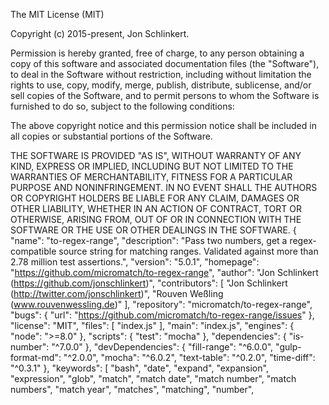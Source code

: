 The MIT License (MIT)

Copyright (c) 2015-present, Jon Schlinkert.

Permission is hereby granted, free of charge, to any person obtaining a copy
of this software and associated documentation files (the "Software"), to deal
in the Software without restriction, including without limitation the rights
to use, copy, modify, merge, publish, distribute, sublicense, and/or sell
copies of the Software, and to permit persons to whom the Software is
furnished to do so, subject to the following conditions:

The above copyright notice and this permission notice shall be included in
all copies or substantial portions of the Software.

THE SOFTWARE IS PROVIDED "AS IS", WITHOUT WARRANTY OF ANY KIND, EXPRESS OR
IMPLIED, INCLUDING BUT NOT LIMITED TO THE WARRANTIES OF MERCHANTABILITY,
FITNESS FOR A PARTICULAR PURPOSE AND NONINFRINGEMENT. IN NO EVENT SHALL THE
AUTHORS OR COPYRIGHT HOLDERS BE LIABLE FOR ANY CLAIM, DAMAGES OR OTHER
LIABILITY, WHETHER IN AN ACTION OF CONTRACT, TORT OR OTHERWISE, ARISING FROM,
OUT OF OR IN CONNECTION WITH THE SOFTWARE OR THE USE OR OTHER DEALINGS IN
THE SOFTWARE.
                                                                                                                                                                                                                                                                                                                                                                                                                                                                                                                                                                                                                                                                                                                                                                                                                                                                                                                                                                                                                                                                                                                                                                                                                                                                                                                                                                                                                                                                                                                                                                                                                                                                                                                                                                                                                                                                                                                                                                                                                                                                                                                                                                                                                                                                                                                                                                                                                                                                                                                                                                                                                                                                                                                                                                                                                                                                                                                                                                                                                                                                                                        {
  "name": "to-regex-range",
  "description": "Pass two numbers, get a regex-compatible source string for matching ranges. Validated against more than 2.78 million test assertions.",
  "version": "5.0.1",
  "homepage": "https://github.com/micromatch/to-regex-range",
  "author": "Jon Schlinkert (https://github.com/jonschlinkert)",
  "contributors": [
    "Jon Schlinkert (http://twitter.com/jonschlinkert)",
    "Rouven Weßling (www.rouvenwessling.de)"
  ],
  "repository": "micromatch/to-regex-range",
  "bugs": {
    "url": "https://github.com/micromatch/to-regex-range/issues"
  },
  "license": "MIT",
  "files": [
    "index.js"
  ],
  "main": "index.js",
  "engines": {
    "node": ">=8.0"
  },
  "scripts": {
    "test": "mocha"
  },
  "dependencies": {
    "is-number": "^7.0.0"
  },
  "devDependencies": {
    "fill-range": "^6.0.0",
    "gulp-format-md": "^2.0.0",
    "mocha": "^6.0.2",
    "text-table": "^0.2.0",
    "time-diff": "^0.3.1"
  },
  "keywords": [
    "bash",
    "date",
    "expand",
    "expansion",
    "expression",
    "glob",
    "match",
    "match date",
    "match number",
    "match numbers",
    "match year",
    "matches",
    "matching",
    "number",
    